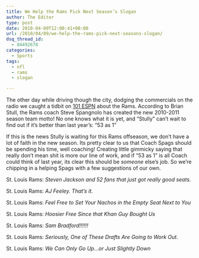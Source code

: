 ```yaml
---
title: We Help the Rams Pick Next Season’s Slogan
author: The Editor
type: post
date: 2010-04-09T12:00:41+00:00
url: /2010/04/09/we-help-the-rams-pick-next-seasons-slogan/
dsq_thread_id:
  - 84492678
categories:
  - Sports
tags:
  - nfl
  - rams
  - slogan

---
```

[<img class="alignright size-full wp-image-2732" title="rams_fan" src="http://punchingkitty.com/wp-content/uploads/2010/01/rams_fan.jpg?filter=polaroid&w=200" alt="" />][1]The other day while driving though the city, dodging the commercials on the radio we caught a tidbit on <a href="http://101espn.com" target="_blank">101 ESPN</a> about the Rams. According to Brian Stull, the Rams coach Steve Spangnolo has created the new 2010-2011 season team motto! No one knows what it is yet, and &#8220;Stully&#8221; can&#8217;t wait to find out if it&#8217;s better than last year&#8217;s: &#8220;53 as 1&#8221;

If this is the news Stully is waiting for this Rams offseason, we don&#8217;t have a lot of faith in the new season. Its pretty clear to us that Coach Spags should be spending his time, well coaching! Creating little gimmicky saying that really don&#8217;t mean shit is more our line of work, and if &#8220;53 as 1&#8221; is all Coach could think of last year, its clear this should be _someone_ else&#8217;s job. So we&#8217;re chipping in a helping Spags with a few suggestions of our own.

St. Louis Rams: _Steven Jackson and 52 fans that just got really good seats_.

St. Louis Rams: _AJ Feeley. That&#8217;s it._

St. Louis Rams: _Feel Free to Set Your Nachos in the Empty Seat Next to You_

St. Louis Rams: _Hoosier Free Since that Khan Guy Bought Us_

St. Louis Rams: _Sam Bradford!!!!!!_

St. Louis Rams: _Seriously, One of These Drafts Are Going to Work Out._

St. Louis Rams: _We Can Only Go Up&#8230;or Just Slightly Down_

 [1]: http://punchingkitty.com/wp-content/uploads/2010/01/rams_fan.jpg